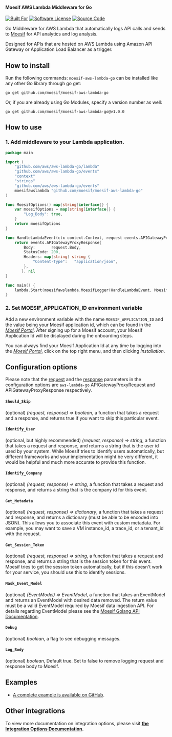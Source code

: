 #### Moesif AWS Lambda Middleware for Go

[![Built For][ico-built-for]][link-built-for]
[![Software License][ico-license]][link-license]
[![Source Code][ico-source]][link-source]

Go Middleware for AWS Lambda that automatically logs API calls 
and sends to [Moesif](https://www.moesif.com) for API analytics and log analysis. 

Designed for APIs that are hosted on AWS Lambda using Amazon API Gateway or Application Load Balancer
as a trigger.

## How to install

Run the following commands:
`moesif-aws-lambda-go` can be installed like any other Go library through go get:
```shell
go get github.com/moesif/moesif-aws-lambda-go
```

Or, if you are already using Go Modules, specify a version number as well:
```shell
go get github.com/moesif/moesif-aws-lambda-go@v1.0.0
```

## How to use

### 1. Add middleware to your Lambda application.

```go
package main

import (
	"github.com/aws/aws-lambda-go/lambda"
	"github.com/aws/aws-lambda-go/events"
    "context"
    "strings"
    "github.com/aws/aws-lambda-go/events"
	moesifawslambda "github.com/moesif/moesif-aws-lambda-go"
)

func MoesifOptions() map[string]interface{} {
	var moesifOptions = map[string]interface{} {
		"Log_Body": true,
	}
	return moesifOptions
}

func HandleLambdaEvent(ctx context.Context, request events.APIGatewayProxyRequest) (events.APIGatewayProxyResponse, error) {
	return events.APIGatewayProxyResponse{
		Body:       request.Body,
		StatusCode: 200,
		Headers: map[string] string {
			"Content-Type":   "application/json",
		},
	   }, nil
}

func main() {
	lambda.Start(moesifawslambda.MoesifLogger(HandleLambdaEvent, MoesifOptions()))
}
```

### 2. Set MOESIF_APPLICATION_ID environment variable 

Add a new environment variable with the name `MOESIF_APPLICATION_ID` and the value being your Moesif application id,
which can be found in the [_Moesif Portal_](https://www.moesif.com/).
After signing up for a Moesif account, your Moesif Application Id will be displayed during the onboarding steps. 

You can always find your Moesif Application Id at any time by logging 
into the [_Moesif Portal_](https://www.moesif.com/), click on the top right menu,
 and then clicking _Installation_.

## Configuration options

Please note that the [request](https://github.com/aws/aws-lambda-go/blob/master/events/apigw.go#L6) and the [response](https://github.com/aws/aws-lambda-go/blob/master/events/apigw.go#L22) parameters in the configuration options are `aws-lambda-go` APIGatewayProxyRequest and APIGatewayProxyResponse respectively.

#### __`Should_Skip`__
(optional) _(request, response) => boolean_, a function that takes a request and a response,
and returns true if you want to skip this particular event.

#### __`Identify_User`__
(optional, but highly recommended) _(request, response) => string_, a function that takes a request and response, and returns a string that is the user id used by your system. While Moesif tries to identify users automatically, but different frameworks and your implementation might be very different, it would be helpful and much more accurate to provide this function.

#### __`Identify_Company`__
(optional) _(request, response) => string_, a function that takes a request and response, and returns a string that is the company id for this event.

#### __`Get_Metadata`__
(optional) _(request, response) => dictionary_, a function that takes a request and response, and
returns a dictionary (must be able to be encoded into JSON). This allows you
to associate this event with custom metadata. For example, you may want to save a VM instance_id, a trace_id, or a tenant_id with the request.

#### __`Get_Session_Token`__
(optional) _(request, response) => string_, a function that takes a request and response, and returns a string that is the session token for this event. Moesif tries to get the session token automatically, but if this doesn't work for your service, you should use this to identify sessions.

#### __`Mask_Event_Model`__
(optional) _(EventModel) => EventModel_, a function that takes an EventModel and returns an EventModel with desired data removed. The return value must be a valid EventModel required by Moesif data ingestion API. For details regarding EventModel please see the [Moesif Golang API Documentation](https://www.moesif.com/docs/api?go).

#### __`Debug`__
(optional) _boolean_, a flag to see debugging messages.

#### __`Log_Body`__
(optional) _boolean_, Default true. Set to false to remove logging request and response body to Moesif.

## Examples

- [A complete example is available on GitHub](https://github.com/Moesif/moesif-aws-lambda-go-example).

## Other integrations

To view more documentation on integration options, please visit __[the Integration Options Documentation](https://www.moesif.com/docs/getting-started/integration-options/).__

[ico-built-for]: https://img.shields.io/badge/built%20for-aws%20lambda-blue.svg
[ico-license]: https://img.shields.io/badge/License-Apache%202.0-green.svg
[ico-source]: https://img.shields.io/github/last-commit/moesif/moesif-aws-lambda-go.svg?style=social

[link-built-for]: https://aws.amazon.com/lambda/
[link-license]: https://raw.githubusercontent.com/Moesif/moesif-aws-lambda-go/master/LICENSE
[link-source]: https://github.com/moesif/moesif-aws-lambda-go